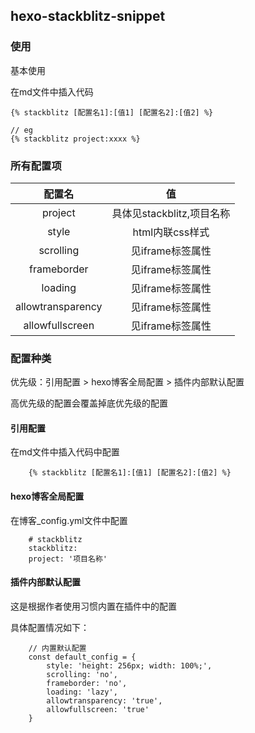 ## hexo-stackblitz-snippet

### 使用

基本使用

在md文件中插入代码

```
{% stackblitz [配置名1]:[值1] [配置名2]:[值2] %}

// eg
{% stackblitz project:xxxx %}
```

### 所有配置项
|配置名|值|
|:---:|:---:|
|project|具体见stackblitz,项目名称|
|style|html内联css样式|
|scrolling|见iframe标签属性|
|frameborder|见iframe标签属性|
|loading|见iframe标签属性|
|allowtransparency|见iframe标签属性|
|allowfullscreen|见iframe标签属性|

### 配置种类


优先级：引用配置 > hexo博客全局配置 > 插件内部默认配置

高优先级的配置会覆盖掉底优先级的配置

#### 引用配置

在md文件中插入代码中配置

```
    {% stackblitz [配置名1]:[值1] [配置名2]:[值2] %}
```

#### hexo博客全局配置

在博客_config.yml文件中配置

```
    # stackblitz
    stackblitz:
    project: '项目名称'
```

#### 插件内部默认配置

这是根据作者使用习惯内置在插件中的配置

具体配置情况如下：

```
    // 内置默认配置
    const default_config = {
        style: 'height: 256px; width: 100%;',
        scrolling: 'no',
        frameborder: 'no',
        loading: 'lazy',
        allowtransparency: 'true',
        allowfullscreen: 'true'
    }
```
